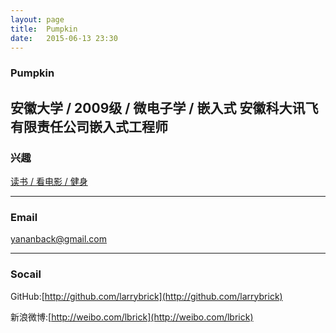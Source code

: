 ```yaml
---
layout:	page
title:	Pumpkin
date:	2015-06-13 23:30 
---
```


### Pumpkin
安徽大学 / 2009级 / 微电子学 / 嵌入式
安徽科大讯飞有限责任公司嵌入式工程师
---

### 兴趣
[读书 / 看电影 / 健身](http://www.douban.com/people/larrybrick/)

---

### Email
yananback@gmail.com

---

### Socail
GitHub:[http://github.com/larrybrick](http://github.com/larrybrick)

新浪微博:[http://weibo.com/lbrick](http://weibo.com/lbrick)
